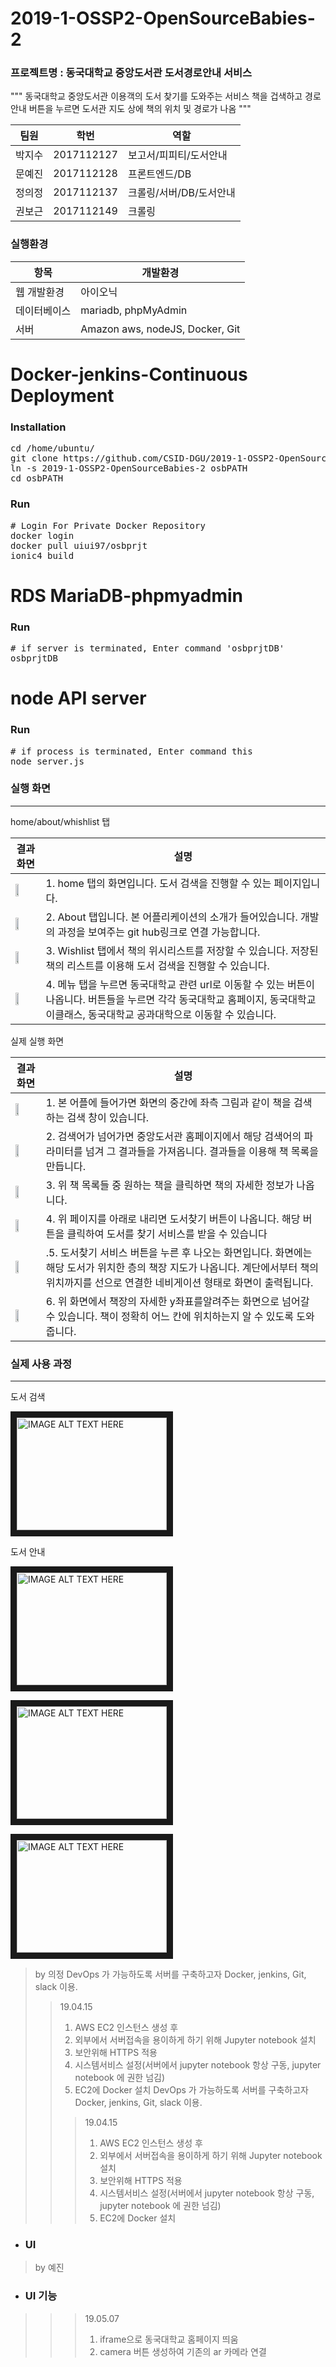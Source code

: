 # 2019-1-OSSP2-OpenSourceBabies-2



### 프로젝트명 : 동국대학교 중앙도서관 도서경로안내 서비스
"""
 동국대학교 중앙도서관 이용객의 도서 찾기를 도와주는 서비스
 책을 겁색하고 경로 안내 버튼을 누르면 도서관 지도 상에 책의 위치 및 경로가 나옴
"""

팀원 | 학번 | 역할 
------ | ------------- | ------------- 
박지수 | 2017112127 | 보고서/피피티/도서안내
문예진 | 2017112128 | 프론트엔드/DB 
정의정 | 2017112137 | 크롤링/서버/DB/도서안내
권보근 | 2017112149 | 크롤링


### 실행환경
항목 | 개발환경
--------------- | --------------- 
웹 개발환경 | 아이오닉
데이터베이스 | mariadb, phpMyAdmin
서버 | Amazon aws, nodeJS, Docker, Git


# Docker-jenkins-Continuous Deployment

### Installation
<pre>
cd /home/ubuntu/
git clone https://github.com/CSID-DGU/2019-1-OSSP2-OpenSourceBabies-2.git
ln -s 2019-1-OSSP2-OpenSourceBabies-2 osbPATH
cd osbPATH
</pre>

### Run
<pre>
# Login For Private Docker Repository
docker login
docker pull uiui97/osbprjt
ionic4 build
</pre>


# RDS MariaDB-phpmyadmin

### Run
<pre>
# if server is terminated, Enter command 'osbprjtDB'
osbprjtDB 
</pre>


# node API server

### Run
<pre>
# if process is terminated, Enter command this
node server.js
</pre>



### 실행 화면
---------------------------------------------
home/about/whishlist 탭

결과화면 | 설명 
----------------------------------------------------------- |  ----------------------------------------------------------- 
<img src="https://github.com/CSID-DGU/2019-1-OSSP2-OpenSourceBabies-2/blob/master/1.png" width="40%"></img> | 1. home 탭의 화면입니다. 도서 검색을 진행할 수 있는 페이지입니다.
<img src="https://github.com/CSID-DGU/2019-1-OSSP2-OpenSourceBabies-2/blob/master/2.PNGg" width="40%"></img> | 2. About 탭입니다. 본 어플리케이션의 소개가 들어있습니다. 개발의 과정을 보여주는 git hub링크로 연결 가능합니다.
<img src="https://github.com/CSID-DGU/2019-1-OSSP2-OpenSourceBabies-2/blob/master/3.png" width="40%"></img> | 3. Wishlist 탭에서 책의 위시리스트를 저장할 수 있습니다. 저장된 책의 리스트를 이용해 도서 검색을 진행할 수 있습니다. 
<img src="https://github.com/CSID-DGU/2019-1-OSSP2-OpenSourceBabies-2/blob/master/4.png" width="40%"></img> | 4. 메뉴 탭을 누르면 동국대학교 관련 url로 이동할 수 있는 버튼이 나옵니다. 버튼들을 누르면 각각 동국대학교 홈페이지, 동국대학교 이클래스, 동국대학교 공과대학으로 이동할 수 있습니다.


실제 실행 화면


결과화면 | 설명 
----------------------------------------------------------- |  ----------------------------------------------------------- 
<img src="https://github.com/CSID-DGU/2019-1-OSSP2-OpenSourceBabies-2/blob/master/1.png" width="40%"></img> | 1. 본 어플에 들어가면 화면의 중간에 좌측 그림과 같이 책을 검색하는 검색 창이 있습니다. 
<img src="https://github.com/CSID-DGU/2019-1-OSSP2-OpenSourceBabies-2/blob/master/5.png" width="40%"></img> |  2. 검색어가 넘어가면 중앙도서관 홈페이지에서 해당 검색어의 파라미터를 넘겨 그 결과들을 가져옵니다. 결과들을 이용해 책 목록을 만듭니다.
<img src="https://github.com/CSID-DGU/2019-1-OSSP2-OpenSourceBabies-2/blob/master/6.png" width="40%"></img> | 3. 위 책 목록들 중 원하는 책을 클릭하면 책의 자세한 정보가 나옵니다. 
<img src="https://github.com/CSID-DGU/2019-1-OSSP2-OpenSourceBabies-2/blob/master/7.png" width="40%"></img> | 4. 위 페이지를 아래로 내리면 도서찾기 버튼이 나옵니다. 해당 버튼을 클릭하여 도서를 찾기 서비스를 받을 수 있습니다
<img src="https://github.com/CSID-DGU/2019-1-OSSP2-OpenSourceBabies-2/blob/master/8.png" width="40%"></img> | .5. 도서찾기 서비스 버튼을 누른 후 나오는 화면입니다. 화면에는 해당 도서가 위치한 층의 책장 지도가 나옵니다. 계단에서부터 책의 위치까지를 선으로 연결한 네비게이션 형태로 화면이 출력됩니다.
<img src="https://github.com/CSID-DGU/2019-1-OSSP2-OpenSourceBabies-2/blob/master/9.png" width="40%"></img> | 6. 위 화면에서 책장의 자세한 y좌표를알려주는 화면으로 넘어갈 수 있습니다. 책이 정확히 어느 칸에 위치하는지 알 수 있도록 도와줍니다.






### 실제 사용 과정
-----------------------------------------------
도서 검색

<a href="https://www.youtube.com/watch?v=6C-BKN7NcAk" target="_blank"><img src="https://www.youtube.com/watch?v=6C-BKN7NcAk/0.jpg" alt="IMAGE ALT TEXT HERE" width="240" height="180" border="10" /></a>


도서 안내

<a href="https://www.youtube.com/watch?v=_wr3VPQGWNQ" target="_blank"><img src="https://www.youtube.com/watch?v=_wr3VPQGWNQ/0.jpg" alt="IMAGE ALT TEXT HERE" width="240" height="180" border="10" /></a>

<a href="https://www.youtube.com/watch?v=APeF-9oMVrY" target="_blank"><img src="https://www.youtube.com/watch?v=APeF-9oMVrY/0.jpg" alt="IMAGE ALT TEXT HERE" width="240" height="180" border="10" /></a>

<a href="https://www.youtube.com/watch?v=b7j_m4lMBo0" target="_blank"><img src="https://www.youtube.com/watch?v=b7j_m4lMBo0/0.jpg" alt="IMAGE ALT TEXT HERE" width="240" height="180" border="10" /></a>








> by 의정
> DevOps 가 가능하도록 서버를 구축하고자 Docker, jenkins, Git, slack 이용.
>> 19.04.15
>> 1) AWS EC2 인스턴스 생성 후
>> 2) 외부에서 서버접속을 용이하게 하기 위해 Jupyter notebook 설치
>> 3) 보안위해 HTTPS 적용
>> 4) 시스템서비스 설정(서버에서 jupyter notebook 항상 구동, jupyter notebook 에 권한 넘김)
>> 5) EC2에 Docker 설치
>> DevOps 가 가능하도록 서버를 구축하고자 Docker, jenkins, Git, slack 이용.
>>> 19.04.15
>>> 1) AWS EC2 인스턴스 생성 후
>>> 2) 외부에서 서버접속을 용이하게 하기 위해 Jupyter notebook 설치
>>> 3) 보안위해 HTTPS 적용
>>> 4) 시스템서비스 설정(서버에서 jupyter notebook 항상 구동, jupyter notebook 에 권한 넘김)
>>> 5) EC2에 Docker 설치
+ ### UI
> by 예진
+ ### UI 기능
>>> 19.05.07
>>> 1) iframe으로 동국대학교 홈페이지 띄움
>>> 2) camera 버튼 생성하여 기존의 ar 카메라 연결
